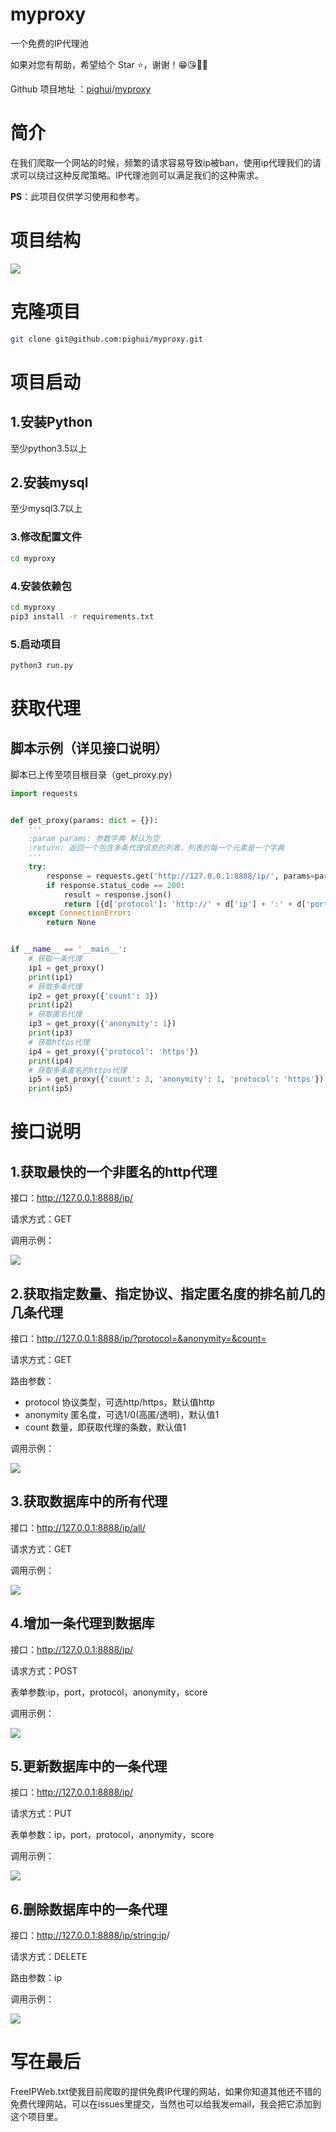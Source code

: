 # myproxy
一个免费的IP代理池

如果对您有帮助，希望给个 Star ⭐，谢谢！😁😘🎁🎉

Github 项目地址 ：[pighui](https://github.com/pighui)/[myproxy](<https://github.com/pighui/myproxy>)

# 简介

​	在我们爬取一个网站的时候，频繁的请求容易导致ip被ban，使用ip代理我们的请求可以绕过这种反爬策略。IP代理池则可以满足我们的这种需求。

**PS**：此项目仅供学习使用和参考。

# 项目结构

![](test_imgs/project.png)

# 克隆项目

```bash
git clone git@github.com:pighui/myproxy.git
```

# 项目启动

## 1.安装Python

至少python3.5以上

## 2.安装mysql

至少mysql3.7以上

### 3.修改配置文件

```bash
cd myproxy
```

### 4.安装依赖包

```bash
cd myproxy
pip3 install -r requirements.txt
```

### 5.启动项目

```bash
python3 run.py
```

# 获取代理

## 脚本示例（详见接口说明）

脚本已上传至项目根目录（get_proxy.py）

```python
import requests


def get_proxy(params: dict = {}):
    '''
    :param params: 参数字典 默认为空
    :return: 返回一个包含多条代理信息的列表，列表的每一个元素是一个字典
    '''
    try:
        response = requests.get('http://127.0.0.1:8888/ip/', params=params)
        if response.status_code == 200:
            result = response.json()
            return [{d['protocol']: 'http://' + d['ip'] + ':' + d['port']} for d in result]
    except ConnectionError:
        return None


if __name__ == '__main__':
    # 获取一条代理
    ip1 = get_proxy()
    print(ip1)
    # 获取多条代理
    ip2 = get_proxy({'count': 3})
    print(ip2)
    # 获取匿名代理
    ip3 = get_proxy({'anonymity': 1})
    print(ip3)
    # 获取https代理
    ip4 = get_proxy({'protocol': 'https'})
    print(ip4)
    # 获取多条匿名的https代理
    ip5 = get_proxy({'count': 3, 'anonymity': 1, 'protocol': 'https'})
    print(ip5)
```

# 接口说明

## 1.获取最快的一个非匿名的http代理

接口：http://127.0.0.1:8888/ip/

请求方式：GET

调用示例：

![](test_imgs/getone.png)

## 2.获取指定数量、指定协议、指定匿名度的排名前几的几条代理

接口：http://127.0.0.1:8888/ip/?protocol=&anonymity=&count=

请求方式：GET

路由参数：

- protocol 协议类型，可选http/https，默认值http
- anonymity 匿名度，可选1/0(高匿/透明)，默认值1
- count 数量，即获取代理的条数，默认值1

调用示例：

![](test_imgs/get.png)

## 3.获取数据库中的所有代理

接口：http://127.0.0.1:8888/ip/all/

请求方式：GET

调用示例：

![](test_imgs/getall.png)

## 4.增加一条代理到数据库

接口：http://127.0.0.1:8888/ip/

请求方式：POST

表单参数:ip，port，protocol，anonymity，score

调用示例：

![](test_imgs/post.png)

## 5.更新数据库中的一条代理

接口：http://127.0.0.1:8888/ip/

请求方式：PUT

表单参数：ip，port，protocol，anonymity，score

调用示例：

![](test_imgs/put.png)

## 6.删除数据库中的一条代理

接口：http://127.0.0.1:8888/ip/<string:ip>/

请求方式：DELETE

路由参数：ip

调用示例：

![](test_imgs/delete.png)

# 写在最后

​	FreeIPWeb.txt使我目前爬取的提供免费IP代理的网站，如果你知道其他还不错的免费代理网站，可以在issues里提交，当然也可以给我发email，我会把它添加到这个项目里。